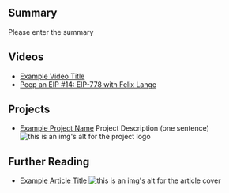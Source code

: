 ## Summary

Please enter the summary

## Videos

- [Example Video Title](https://www.youtube.com/watch?v=TDGq4aeevgY)
- [Peep an EIP #14: EIP-778 with Felix Lange](https://www.youtube.com/watch?v=TVG4Xb-YDiY&list=PL4cwHXAawZxqu0PKKyMzG_3BJV_xZTi1F&index=100)

## Projects

- [Example Project Name](https://xxxx.xxx/xxxxx) Project Description (one sentence) ![this is an img's alt for the project logo](https://xxxx.xxx/project-logo.xxx)

## Further Reading

- [Example Article Title](https://xxxx.xxx/xxxxx) ![this is an img's alt for the article cover](https://xxxx.xxx/article-cover.xxx)
